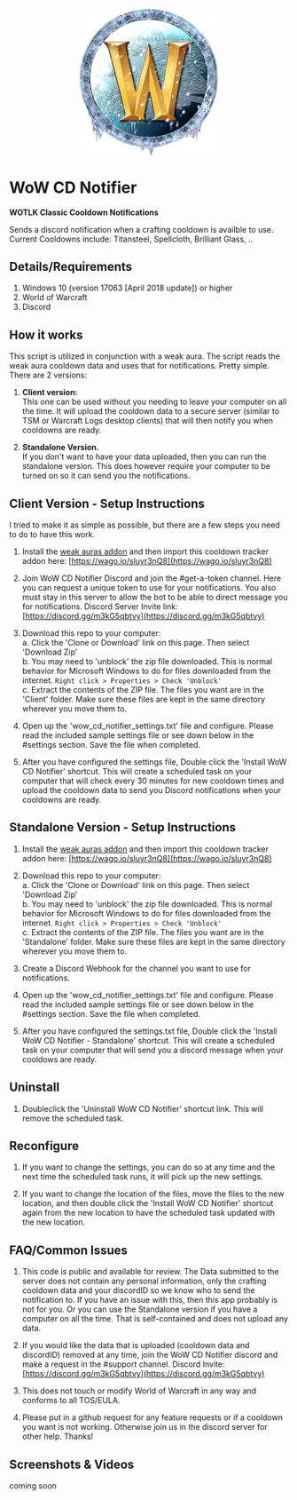 <p align="center">
<img align="center" src="https://raw.githubusercontent.com/ninthwalker/WoWCDNotifier/main/img/wotlk_icon.png" width="250">

# WoW CD Notifier
**WOTLK Classic Cooldown Notifications**  </p>

Sends a discord notification when a crafting cooldown is availble to use.  
Current Cooldowns include: Titansteel, Spellcloth, Brilliant Glass, ..  

## Details/Requirements
1. Windows 10 (version 17063 [April 2018 update]) or higher
2. World of Warcraft
3. Discord

## How it works
This script is utilized in conjunction with a weak aura. The script reads the weak aura cooldown data and uses that for notifications. Pretty simple.
There are 2 versions:  

1. **Client version:**  
This one can be used without you needing to leave your computer on all the time. It will upload the cooldown data to a secure server (similar to TSM or Warcraft Logs desktop clients) that will then notify you when cooldowns are ready.  

2. **Standalone Version.**  
If you don't want to have your data uploaded, then you can run the standalone version. This does however require your computer to be turned on so it can send you the notifications.

## Client Version - Setup Instructions  

I tried to make it as simple as possible, but there are a few steps you need to do to have this work.  

1. Install the [weak auras addon](https://www.curseforge.com/wow/addons/weakauras-2) and then import this cooldown tracker addon here: [https://wago.io/sluyr3nQ8](https://wago.io/sluyr3nQ8)  

2. Join WoW CD Notifier Discord and join the #get-a-token channel. Here you can request a unique token to use for your notifications. You also must stay in this server to allow the bot to be able to direct message you for notifications.
Discord Server Invite link: [https://discord.gg/m3kG5qbtvy](https://discord.gg/m3kG5qbtvy)   

3. Download this repo to your computer:  
  a. Click the 'Clone or Download' link on this page. Then select 'Download Zip'  
  b. You may need to 'unblock' the zip file downloaded. This is normal behavior for Microsoft Windows to do for files downloaded from the internet. `Right click > Properties > Check 'Unblock'`  
  c. Extract the contents of the ZIP file. The files you want are in the 'Client' folder. Make sure these files are kept in the same directory wherever you move them to.  

4. Open up the 'wow_cd_notifier_settings.txt' file and configure. Please read the included sample settings file or see down below in the #settings section. Save the file when completed.  

5. After you have configured the settings file, Double click the 'Install WoW CD Notifier' shortcut. This will create a scheduled task on your computer that will check every 30 minutes for new cooldown times and upload the cooldown data to send you Discord notifications when your cooldowns are ready.  

## Standalone Version - Setup Instructions  

1. Install the [weak auras addon](https://www.curseforge.com/wow/addons/weakauras-2) and then import this cooldown tracker addon here: [https://wago.io/sluyr3nQ8](https://wago.io/sluyr3nQ8)  

2. Download this repo to your computer:  
  a. Click the 'Clone or Download' link on this page. Then select 'Download Zip'  
  b. You may need to 'unblock' the zip file downloaded. This is normal behavior for Microsoft Windows to do for files downloaded from the internet. `Right click > Properties > Check 'Unblock'`  
  c. Extract the contents of the ZIP file. The files you want are in the 'Standalone' folder. Make sure these files are kept in the same directory wherever you move them to.   
  
3. Create a Discord Webhook for the channel you want to use for notifications.  

4. Open up the 'wow_cd_notifier_settings.txt' file and configure. Please read the included sample settings file or see down below in the #settings section. Save the file when completed.   

5. After you have configured the settings.txt file, Double click the 'Install WoW CD Notifier - Standalone' shortcut. This will create a scheduled task on your computer that will send you a discord message when your cooldows are ready.  

## Uninstall  

1. Doubleclick the 'Uninstall WoW CD Notifier' shortcut link. This will remove the scheduled task.

## Reconfigure

1. If you want to change the settings, you can do so at any time and the next time the scheduled task runs, it will pick up the new settings.  

2. If you want to change the location of the files, move the files to the new location, and then double click the 'Install WoW CD Notifier' shortcut again from the new location to have the scheduled task updated with the new location.  

## FAQ/Common Issues  

1. This code is public and available for review. The Data submitted to the server does not contain any personal information, only the crafting cooldown data and your discordID so we know who to send the notification to. If you have an issue with this, then this app probably is not for you. Or you can use the Standalone version if you have a computer on all the time. That is self-contained and does not upload any data.  

2. If you would like the data that is uploaded (cooldown data and discordID) removed at any time, join the WoW CD Notifier discord and make a request in the #support channel. Discord Invite: [https://discord.gg/m3kG5qbtvy](https://discord.gg/m3kG5qbtvy)  
 
3. This does not touch or modify World of Warcraft in any way and conforms to all TOS/EULA.  

4. Please put in a github request for any feature requests or if a cooldown you want is not working. Otherwise join us in the discord server for other help. Thanks!

## Screenshots & Videos  
coming soon
